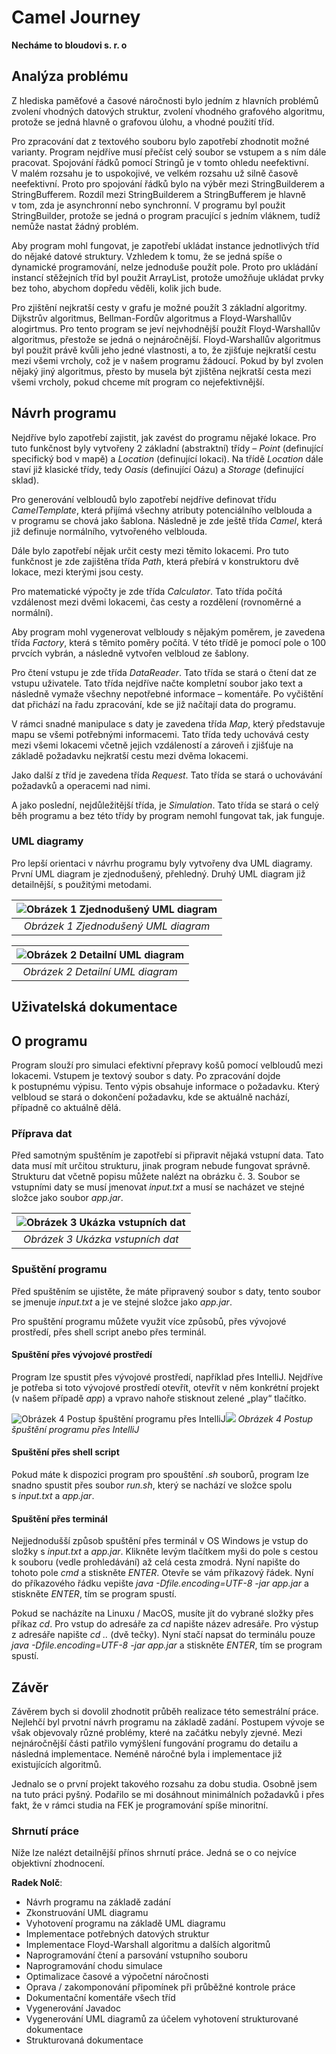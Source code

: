 # Camel Journey
**Necháme to bloudovi s. r. o**

## **Analýza problému** 
Z hlediska paměťové a časové náročnosti bylo jedním z hlavních problémů zvolení vhodných datových struktur, zvolení vhodného grafového algoritmu, protože se jedná hlavně o grafovou úlohu, a vhodné použití tříd.

Pro zpracování dat z textového souboru bylo zapotřebí zhodnotit možné varianty. Program nejdříve musí přečíst celý soubor se vstupem a s ním dále pracovat. Spojování řádků pomocí Stringů je v tomto ohledu neefektivní. V malém rozsahu je to uspokojivé, ve velkém rozsahu už silně časově neefektivní. Proto pro spojování řádků bylo na výběr mezi StringBuilderem a StringBufferem. Rozdíl mezi StringBuilderem a StringBufferem je hlavně v tom, zda je asynchronní nebo synchronní. V programu byl použit StringBuilder, protože se jedná o program pracující s jedním vláknem, tudíž nemůže nastat žádný problém.

Aby program mohl fungovat, je zapotřebí ukládat instance jednotlivých tříd do nějaké datové struktury. Vzhledem k tomu, že se jedná spíše o dynamické programování, nelze jednoduše použít pole. Proto pro ukládání instancí stěžejních tříd byl použit ArrayList, protože umožňuje ukládat prvky bez toho, abychom dopředu věděli, kolik jich bude.

Pro zjištění nejkratší cesty v grafu je možné použít 3 základní algoritmy. Dijkstrův algoritmus, Bellman-Fordův algoritmus a Floyd-Warshallův alogirtmus. Pro tento program se jeví nejvhodnější použít Floyd-Warshallův algoritmus, přestože se jedná o nejnáročnější. Floyd-Warshallův algoritmus byl použit právě kvůli jeho jedné vlastnosti, a to, že zjišťuje nejkratší cestu mezi všemi vrcholy, což je v našem programu žádoucí. Pokud by byl zvolen nějaký jiný algoritmus, přesto by musela být zjištěna nejkratší cesta mezi všemi vrcholy, pokud chceme mít program co nejefektivnější.
## **Návrh programu**
Nejdříve bylo zapotřebí zajistit, jak zavést do programu nějaké lokace. Pro tuto funkčnost byly vytvořeny 2 základní (abstraktní) třídy – *Point* (definující specifický bod v mapě) a *Location* (definující lokaci). Na třídě *Location* dále staví již klasické třídy, tedy *Oasis* (definující Oázu) a *Storage* (definující sklad).

Pro generování velbloudů bylo zapotřebí nejdříve definovat třídu *CamelTemplate*, která přijímá všechny atributy potenciálního velblouda a v programu se chová jako šablona. Následně je zde ještě třída *Camel*, která již definuje normálního, vytvořeného velblouda.

Dále bylo zapotřebí nějak určit cesty mezi těmito lokacemi. Pro tuto funkčnost je zde zajištěna třída *Path*, která přebírá v konstruktoru dvě lokace, mezi kterými jsou cesty.

Pro matematické výpočty je zde třída *Calculator*. Tato třída počítá vzdálenost mezi dvěmi lokacemi, čas cesty a rozdělení (rovnoměrné a normální).

Aby program mohl vygenerovat velbloudy s nějakým poměrem, je zavedena třída *Factory*, která s těmito poměry počítá. V této třídě je pomocí pole o 100 prvcích vybrán, a následně vytvořen velbloud ze šablony.

Pro čtení vstupu je zde třída *DataReader*. Tato třída se stará o čtení dat ze vstupu uživatele. Tato třída nejdříve načte kompletní soubor jako text a následně vymaže všechny nepotřebné informace – komentáře. Po vyčištění dat přichází na řadu zpracování, kde se již načítají data do programu.

V rámci snadné manipulace s daty je zavedena třída *Map*, který představuje mapu se všemi potřebnými informacemi. Tato třída tedy uchovává cesty mezi všemi lokacemi včetně jejich vzdáleností a zároveň i zjišťuje na základě požadavku nejkratší cestu mezi dvěma lokacemi.

Jako další z tříd je zavedena třída *Request*. Tato třída se stará o uchovávání požadavků a operacemi nad nimi.

A jako poslední, nejdůležitější třída, je *Simulation*. Tato třída se stará o celý běh programu a bez této třídy by program nemohl fungovat tak, jak funguje.
### **UML diagramy**
Pro lepší orientaci v návrhu programu byly vytvořeny dva UML diagramy. První UML diagram je zjednodušený, přehledný. Druhý UML diagram již detailnější, s použitými metodami.

| ![Obrázek 1 Zjednodušený UML diagram](img/Aspose.Words.8ef4d83e-068a-41e9-a65b-b752a567c1fc.001.png) |
|:--:|
| *Obrázek 1 Zjednodušený UML diagram* |


| ![Obrázek 2 Detailní UML diagram](img/Aspose.Words.8ef4d83e-068a-41e9-a65b-b752a567c1fc.002.png) |
|:--:|
| *Obrázek 2 Detailní UML diagram* |
## **Uživatelská dokumentace**
## **O programu**
Program slouží pro simulaci efektivní přepravy košů pomocí velbloudů mezi lokacemi. Vstupem je textový soubor s daty. Po zpracování dojde k postupnému výpisu. Tento výpis obsahuje informace o požadavku. Který velbloud se stará o dokončení požadavku, kde se aktuálně nachází, případně co aktuálně dělá.
### **Příprava dat**
Před samotným spuštěním je zapotřebí si připravit nějaká vstupní data. Tato data musí mít určitou strukturu, jinak program nebude fungovat správně. Strukturu dat včetně popisu můžete nalézt na obrázku č. 3. Soubor se vstupními daty se musí jmenovat *input.txt* a musí se nacházet ve stejné složce jako soubor *app.jar*.

| ![Obrázek 3 Ukázka vstupních dat](img/Aspose.Words.8ef4d83e-068a-41e9-a65b-b752a567c1fc.003.png) |
|:--:|
| *Obrázek 3 Ukázka vstupních dat* |

### **Spuštění programu**
Před spuštěním se ujistěte, že máte připravený soubor s daty, tento soubor se jmenuje *input.txt* a je ve stejné složce jako *app.jar*.

Pro spuštění programu můžete využit více způsobů, přes vývojové prostředí, přes shell script anebo přes terminál.
#### **Spuštění přes vývojové prostředí**
Program lze spustit přes vývojové prostředí, například přes IntelliJ. Nejdříve je potřeba si toto vývojové prostředí otevřít, otevřít v něm konkrétní projekt (v našem případě *app*) a vpravo nahoře stisknout zelené „play“ tlačítko.

![Obrázek 4 Postup špuštění programu přes IntelliJ](img/Aspose.Words.8ef4d83e-068a-41e9-a65b-b752a567c1fc.004.png)![](img/Aspose.Words.8ef4d83e-068a-41e9-a65b-b752a567c1fc.005.png)
*Obrázek 4 Postup špuštění programu přes IntelliJ*
#### **Spuštění přes shell script**
Pokud máte k dispozici program pro spouštění *.sh* souborů, program lze snadno spustit přes soubor *run.sh*, který se nachází ve složce spolu s *input.txt* a *app.jar*.
#### **Spuštění přes terminál**
Nejjednodušší způsob spuštění přes terminál v OS Windows je vstup do složky s *input.txt* a *app.jar*. Klikněte levým tlačítkem myši do pole s cestou k souboru (vedle prohledávání) až celá cesta zmodrá. Nyní napište do tohoto pole *cmd* a stiskněte *ENTER*. Otevře se vám příkazový řádek. Nyní do příkazového řádku vepište *java -Dfile.encoding=UTF-8 -jar app.jar* a stiskněte *ENTER*, tím se program spustí.

Pokud se nacházíte na Linuxu / MacOS, musíte jít do vybrané složky přes příkaz *cd*. Pro vstup do adresáře za *cd* napište název adresáře. Pro výstup z adresáře napište *cd ..* (dvě tečky). Nyní stačí napsat do terminálu pouze *java -Dfile.encoding=UTF-8 -jar app.jar* a stiskněte *ENTER*, tím se program spustí.
## **Závěr**
Závěrem bych si dovolil zhodnotit průběh realizace této semestrální práce. Nejlehčí byl prvotní návrh programu na základě zadání. Postupem vývoje se však objevovaly různé problémy, které na začátku nebyly zjevné. Mezi nejnáročnější části patřilo vymýšlení fungování programu do detailu a následná implementace. Neméně náročné byla i implementace již existujících algoritmů.

Jednalo se o první projekt takového rozsahu za dobu studia. Osobně jsem na tuto práci pyšný. Podařilo se mi dosáhnout minimálních požadavků i přes fakt, že v rámci studia na FEK je programování spíše minoritní.
### **Shrnutí práce**
Níže lze nalézt detailnější přínos shrnutí práce. Jedná se o co nejvíce objektivní zhodnocení.

**Radek Nolč**: 

- Návrh programu na základě zadání
- Zkonstruování UML diagramu
- Vyhotovení programu na základě UML diagramu
- Implementace potřebných datových struktur
- Implementace Floyd-Warshall algoritmu a dalších algoritmů
- Naprogramování čtení a parsování vstupního souboru
- Naprogramování chodu simulace
- Optimalizace časové a výpočetní náročnosti
- Oprava / zakomponování připomínek při průběžné kontrole práce
- Dokumentační komentáře všech tříd
- Vygenerování Javadoc
- Vygenerování UML diagramů za účelem vyhotovení strukturované dokumentace
- Strukturovaná dokumentace